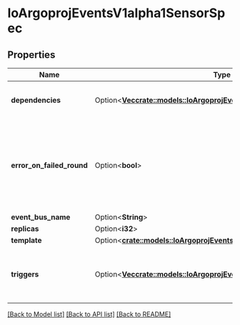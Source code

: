 # IoArgoprojEventsV1alpha1SensorSpec

## Properties

Name | Type | Description | Notes
------------ | ------------- | ------------- | -------------
**dependencies** | Option<[**Vec<crate::models::IoArgoprojEventsV1alpha1EventDependency>**](io.argoproj.events.v1alpha1.EventDependency.md)> | Dependencies is a list of the events that this sensor is dependent on. | [optional]
**error_on_failed_round** | Option<**bool**> | ErrorOnFailedRound if set to true, marks sensor state as `error` if the previous trigger round fails. Once sensor state is set to `error`, no further triggers will be processed. | [optional]
**event_bus_name** | Option<**String**> |  | [optional]
**replicas** | Option<**i32**> |  | [optional]
**template** | Option<[**crate::models::IoArgoprojEventsV1alpha1Template**](io.argoproj.events.v1alpha1.Template.md)> |  | [optional]
**triggers** | Option<[**Vec<crate::models::IoArgoprojEventsV1alpha1Trigger>**](io.argoproj.events.v1alpha1.Trigger.md)> | Triggers is a list of the things that this sensor evokes. These are the outputs from this sensor. | [optional]

[[Back to Model list]](../README.md#documentation-for-models) [[Back to API list]](../README.md#documentation-for-api-endpoints) [[Back to README]](../README.md)


